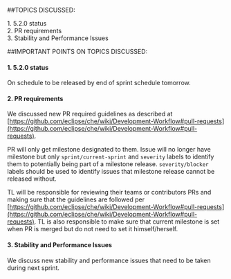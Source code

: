 ##TOPICS DISCUSSED:
 
​1. 5.2.0 status  
2. PR requirements  
3. Stability and Performance Issues  

##IMPORTANT POINTS ON TOPICS DISCUSSED:

#### 1. 5.2.0 status  
On schedule to be released by end of sprint schedule tomorrow.

#### 2. PR requirements  
We discussed new PR required guidelines as described at [https://github.com/eclipse/che/wiki/Development-Workflow#pull-requests](https://github.com/eclipse/che/wiki/Development-Workflow#pull-requests). 

PR will only get milestone designated to them. Issue will no longer have milestone but only `sprint/current-sprint` and `severity` labels to identify them to potentially being part of a milestone release. `severity/blocker` labels should be used to identify issues that milestone release cannot be released without. 

TL will be responsible for reviewing their teams or contributors PRs and making sure that the guidelines are followed per [https://github.com/eclipse/che/wiki/Development-Workflow#pull-requests](https://github.com/eclipse/che/wiki/Development-Workflow#pull-requests). TL is also responsible to make sure that current milestone is set when PR is merged but do not need to set it himself/herself.

#### 3. Stability and Performance Issues 
We discuss new stability and performance issues that need to be taken during next sprint.






